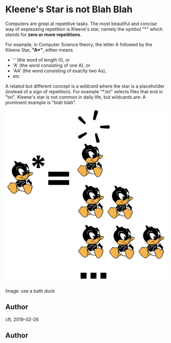 <!-- BEGIN TITLE -->
# Kleene's Star is not Blah Blah
<!-- END TITLE -->

<!-- BEGIN BODY -->

Computers are great at repetitive tasks. The most beautiful and concise
way of expressing repetition is Kleene's star, namely the symbol "*" which
stands for **zero or more repetitions**.

For example, in Computer Science theory, the letter A followed by the
Kleene Star, __"A*"__, either means
* '' (the word of length 0), or
* 'A' (the word consisting of one A), or
* 'AA' (the word consisting of exactly two As),
* etc

A related but different concept is a _wildcard_ where the star is a
placeholder (instead of a sign of repetition). For example "*.txt"
selects files that end in "txt". Kleene's star is not common in
daily life, but wildcards are: A prominent example is "blah blah".

<!-- END BODY -->

![daffy duck, starred](../images/image-000-kleene.png)

Image: use a bath duck

## Author
<!-- BEGIN AUTHOR -->
cft, 2019-02-26
<!-- END AUTHOR -->



## Author
